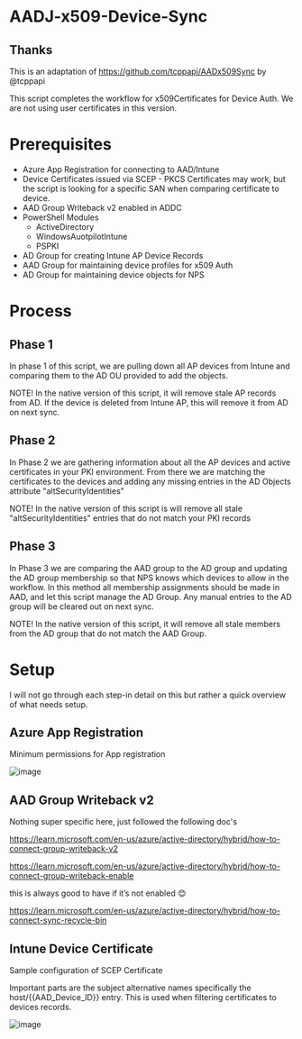 # AADJ-x509-Device-Sync
## Thanks
This is an adaptation of https://github.com/tcppapi/AADx509Sync by @tcppapi

This script completes the workflow for x509Certificates for Device Auth. We are not using user certificates in this version. 

# Prerequisites
- Azure App Registration for connecting to AAD/Intune
- Device Certificates issued via SCEP - PKCS Certificates may work, but the script is looking for a specific SAN when comparing certificate to device. 
- AAD Group Writeback v2 enabled in ADDC 
- PowerShell Modules 
  - ActiveDirectory
  - WindowsAuotpilotIntune
  - PSPKI
- AD Group for creating Intune AP Device Records
- AAD Group for maintaining device profiles for x509 Auth 
- AD Group for maintaining device objects for NPS


# Process 
## Phase 1 
In phase 1 of this script, we are pulling down all AP devices from Intune and comparing them to the AD OU provided to add the objects. 

NOTE! In the native version of this script, it will remove stale AP records from AD. If the device is deleted from Intune AP, this will remove it from AD on next sync.

## Phase 2
In Phase 2 we are gathering information about all the AP devices and active certificates in your PKI environment. From there we are matching the certificates to the devices and adding any missing entries in the AD Objects attribute "altSecurityIdentities"

NOTE! In the native version of this script is will remove all stale "altSecurityIdentities" entries that do not match your PKI records

## Phase 3
In Phase 3 we are comparing the AAD group to the AD group and updating the AD group membership so that NPS knows which devices to allow in the workflow. In this method all membership assignments should be made in AAD, and let this script manage the AD Group. Any manual entries to the AD group will be cleared out on next sync. 

NOTE! In the native version of this script, it will remove all stale members from the AD group that do not match the AAD Group. 

# Setup 
I will not go through each step-in detail on this but rather a quick overview of what needs setup. 

## Azure App Registration
Minimum permissions for App registration

![image](https://user-images.githubusercontent.com/56890437/229801998-5a2d8841-1c7d-4837-8f34-79b97d453acd.png)


## AAD Group Writeback v2
Nothing super specific here, just followed the following doc's

https://learn.microsoft.com/en-us/azure/active-directory/hybrid/how-to-connect-group-writeback-v2

https://learn.microsoft.com/en-us/azure/active-directory/hybrid/how-to-connect-group-writeback-enable

this is always good to have if it’s not enabled 😊

https://learn.microsoft.com/en-us/azure/active-directory/hybrid/how-to-connect-sync-recycle-bin


## Intune Device Certificate
Sample configuration of SCEP Certificate

Important parts are the subject alternative names specifically the host/{{AAD_Device_ID}} entry. This is used when filtering certificates to devices records.

![image](https://user-images.githubusercontent.com/56890437/229803126-03c85217-50af-472c-94d5-dc6089e95553.png)
